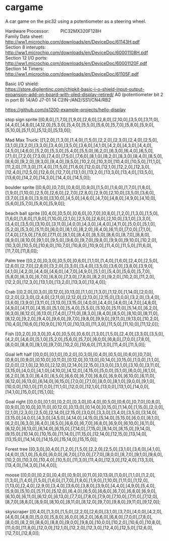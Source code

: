 # cargame
A car game on the pic32 using a potentiometer as a steering wheel.


Hardware
Processor:            PIC32MX320F128H  
Family Data sheet:    http://ww1.microchip.com/downloads/en/DeviceDoc/61143H.pdf  
Section 8 interupts:  http://ww1.microchip.com/downloads/en/DeviceDoc/60001108H.pdf  
Section 12 I/O ports: http://ww1.microchip.com/downloads/en/DeviceDoc/60001120F.pdf  
Section 14 Timers:    http://ww1.microchip.com/downloads/en/DeviceDoc/61105F.pdf  
 
Basic I/O shield:  
https://store.digilentinc.com/chipkit-basic-i-o-shield-input-output-expansion-add-on-board-with-oled-display-retired/
A0 (potentiometer bit 2 in port B)
14/A0 J7-01 14 C2IN-/AN2/SS1/CN4/RB2 



https://github.com/is1200-example-projects/hello-display

stop sign sprite
[[0,8,0],[1,7,0],[1,9,0],[2,6,0],[2,8,0],[2,10,0],[3,5,0],[3,11,0],[4,4,0],[4,8,0],[4,12,0],[5,3,0],[5,4,0],[5,5,0],[5,6,0],[5,7,0],[5,8,0],[5,9,0],[5,10,0],[5,11,0],[5,12,0],[5,13,0]];


Mad Max Truck:
[[1,2,0],[1,3,0],[1,4,0],[1,5,0],[2,2,0],[2,3,0],[2,4,0],[2,5,0],[3,1,0],[3,2,0],[3,3,0],[3,4,0],[3,5,0],[3,6,0],[4,1,0],[4,2,0],[4,3,0],[4,4,0],[4,5,0],[4,6,0],[5,2,0],[5,3,0],[5,4,0],[5,5,0],[6,2,0],[6,3,0],[6,4,0],[6,5,0],[7,1,0],[7,2,0],[7,3,0],[7,4,0],[7,5,0],[7,6,0],[8,1,0],[8,2,0],[8,3,0],[8,4,0],[8,5,0],[8,6,0],[9,2,0],[9,3,0],[9,4,0],[9,5,0],[10,2,0],[10,3,0],[10,4,0],[10,5,0],[11,1,0],[11,2,0],[11,3,0],[11,4,0],[11,5,0],[11,6,0],[12,0,0],[12,1,0],[12,2,0],[12,3,0],[12,4,0],[12,5,0],[12,6,0],[12,7,0],[13,1,0],[13,2,0],[13,3,0],[13,4,0],[13,5,0],[13,6,0],[14,2,0],[14,3,0],[14,4,0],[14,5,0]];

boulder sprite
[[0,6,0],[0,7,0],[0,8,0],[0,9,0],[1,5,0],[1,6,0],[1,7,0],[1,8,0],[1,9,0],[1,10,0],[2,5,0],[2,6,0],[2,7,0],[2,8,0],[2,9,0],[2,10,0],[3,5,0],[3,6,0],[3,7,0],[3,8,0],[3,9,0],[3,10,0],[4,5,0],[4,6,0],[4,7,0],[4,8,0],[4,9,0],[4,10,0],[5,6,0],[5,7,0],[5,8,0],[5,9,0]];


beach ball sprite
[[0,4,0],[0,5,0],[0,6,0],[0,7,0],[0,8,0],[1,2,0],[1,3,0],[1,5,0],[1,6,0],[1,8,0],[1,9,0],[1,10,0],[2,1,0],[2,5,0],[2,6,0],[2,10,0],[3,1,0],[3,3,0],[3,4,0],[3,5,0],[3,10,0],[3,11,0],[4,0,0],[4,3,0],[4,4,0],[4,11,0],[5,0,0],[5,1,0],[5,2,0],[5,3,0],[5,11,0],[6,0,0],[6,1,0],[6,2,0],[6,4,0],[6,11,0],[7,0,0],[7,1,0],[7,4,0],[7,5,0],[7,6,0],[7,11,0],[8,1,0],[8,4,0],[8,5,0],[8,6,0],[8,7,0],[8,8,0],[8,9,0],[8,10,0],[9,1,0],[9,5,0],[9,6,0],[9,7,0],[9,8,0],[9,9,0],[9,10,0],[10,2,0],[10,3,0],[10,5,0],[10,6,0],[10,7,0],[10,8,0],[10,9,0],[11,4,0],[11,5,0],[11,6,0],[11,7,0],[11,8,0]];




Palm tree
[[0,2,0],[0,3,0],[0,5,0],[0,6,0],[1,1,0],[1,4,0],[1,6,0],[2,4,0],[2,5,0],[2,6,0],[2,7,0],[2,8,0],[3,2,0],[3,3,0],[3,4,0],[3,5,0],[3,6,0],[3,8,0],[3,9,0],[4,1,0],[4,2,0],[4,4,0],[4,6,0],[4,7,0],[4,9,0],[5,1,0],[5,4,0],[5,6,0],[5,7,0],[5,8,0],[6,3,0],[6,7,0],[6,8,0],[7,3,0],[7,8,0],[8,2,0],[9,2,0],[10,2,0],[11,2,0],[12,2,0],[12,3,0],[13,1,0],[13,2,0],[13,3,0],[13,4,0]];


Crab
[[0,2,0],[0,3,0],[0,12,0],[0,13,0],[1,1,0],[1,3,0],[1,12,0],[1,14,0],[2,0,0],[2,2,0],[2,3,0],[2,4,0],[2,11,0],[2,12,0],[2,13,0],[2,15,0],[3,0,0],[3,2,0],[3,4,0],[3,6,0],[3,9,0],[3,11,0],[3,13,0],[3,15,0],[4,0,0],[4,4,0],[4,6,0],[4,7,0],[4,8,0],[4,9,0],[4,11,0],[4,15,0],[5,1,0],[5,4,0],[5,5,0],[5,10,0],[5,11,0],[5,14,0],[6,2,0],[6,3,0],[6,12,0],[6,13,0],[7,4,0],[7,11,0],[8,3,0],[8,4,0],[8,5,0],[8,10,0],[8,11,0],[8,12,0],[9,2,0],[9,4,0],[9,6,0],[9,7,0],[9,8,0],[9,9,0],[9,11,0],[9,13,0],[10,2,0],[10,4,0],[10,6,0],[10,9,0],[10,11,0],[10,13,0],[11,3,0],[11,5,0],[11,10,0],[11,12,0]];


Fish
[[0,2,0],[0,3,0],[0,4,0],[0,5,0],[0,6,0],[1,3,0],[1,5,0],[2,4,0],[3,3,0],[3,5,0],[4,2,0],[4,6,0],[5,1,0],[5,2,0],[5,6,0],[5,7,0],[6,0,0],[6,8,0],[7,0,0],[7,8,0],[8,0,0],[8,8,0],[9,1,0],[9,7,0],[10,2,0],[10,6,0],[11,3,0],[11,4,0],[11,5,0]];



Goal left half
[[0,0,0],[0,1,0],[0,2,0],[0,3,0],[0,4,0],[0,5,0],[0,6,0],[0,7,0],[0,8,0],[0,9,0],[0,10,0],[0,11,0],[0,12,0],[0,13,0],[0,14,0],[0,15,0],[1,0,0],[1,1,0],[2,0,0],[2,1,0],[2,10,0],[2,12,0],[2,14,0],[2,15,0],[3,0,0],[3,1,0],[3,10,0],[3,11,0],[3,15,0],[4,0,0],[4,1,0],[4,10,0],[4,12,0],[4,15,0],[5,0,0],[5,1,0],[6,0,0],[6,1,0],[6,2,0],[6,3,0],[6,4,0],[6,5,0],[6,6,0],[6,7,0],[6,8,0],[6,9,0],[6,10,0],[6,11,0],[6,12,0],[6,13,0],[6,14,0],[6,15,0],[7,0,0],[7,1,0],[8,0,0],[8,1,0],[9,0,0],[9,1,0],[10,0,0],[10,1,0],[11,0,0],[11,1,0],[12,0,0],[12,1,0],[13,0,0],[13,1,0],[14,0,0],[14,1,0],[15,0,0],[15,1,0]];


Goal right 
[[0,0,0],[0,1,0],[0,2,0],[0,3,0],[0,4,0],[0,5,0],[0,6,0],[0,7,0],[0,8,0],[0,9,0],[0,10,0],[0,11,0],[0,12,0],[0,13,0],[0,14,0],[0,15,0],[1,14,0],[1,15,0],[2,0,0],[2,1,0],[2,3,0],[2,5,0],[2,14,0],[2,15,0],[3,0,0],[3,3,0],[3,4,0],[3,5,0],[3,14,0],[3,15,0],[4,0,0],[4,3,0],[4,5,0],[4,14,0],[4,15,0],[5,14,0],[5,15,0],[6,0,0],[6,1,0],[6,2,0],[6,3,0],[6,4,0],[6,5,0],[6,6,0],[6,7,0],[6,8,0],[6,9,0],[6,10,0],[6,11,0],[6,12,0],[6,13,0],[6,14,0],[6,15,0],[7,14,0],[7,15,0],[8,14,0],[8,15,0],[9,14,0],[9,15,0],[10,14,0],[10,15,0],[11,14,0],[11,15,0],[12,14,0],[12,15,0],[13,14,0],[13,15,0],[14,14,0],[14,15,0],[15,14,0],[15,15,0]];


Forest tree
[[0,3,0],[0,4,0],[1,2,0],[1,5,0],[2,2,0],[2,5,0],[3,1,0],[3,6,0],[4,1,0],[4,6,0],[5,1,0],[5,6,0],[6,0,0],[6,7,0],[7,0,0],[7,7,0],[8,0,0],[8,7,0],[9,1,0],[9,6,0],[10,2,0],[10,3,0],[10,4,0],[10,5,0],[11,3,0],[11,4,0],[12,3,0],[12,4,0],[13,3,0],[13,4,0],[14,3,0],[14,4,0]];

moose
[[0,0,0],[0,2,0],[0,4,0],[0,9,0],[0,11,0],[0,13,0],[1,0,0],[1,1,0],[1,2,0],[1,3,0],[1,4,0],[1,5,0],[1,6,0],[1,7,0],[1,8,0],[1,9,0],[1,10,0],[1,11,0],[1,12,0],[1,13,0],[2,4,0],[2,9,0],[3,4,0],[3,6,0],[3,8,0],[3,9,0],[4,4,0],[4,9,0],[5,4,0],[5,9,0],[5,10,0],[5,11,0],[5,12,0],[6,4,0],[6,5,0],[6,6,0],[6,7,0],[6,8,0],[6,9,0],[6,10,0],[6,11,0],[6,12,0],[6,13,0],[7,7,0],[7,8,0],[7,9,0],[7,10,0],[7,11,0],[7,12,0],[8,7,0],[8,8,0],[8,9,0],[8,10,0],[8,11,0],[8,12,0],[9,7,0],[9,8,0],[9,11,0],[9,12,0]];



skyscraper
[[0,4,0],[1,3,0],[1,5,0],[2,2,0],[2,6,0],[3,1,0],[3,7,0],[4,0,0],[4,2,0],[4,6,0],[4,8,0],[5,0,0],[5,8,0],[6,0,0],[6,2,0],[6,6,0],[6,8,0],[7,0,0],[7,8,0],[8,0,0],[8,2,0],[8,6,0],[8,8,0],[9,0,0],[9,8,0],[10,0,0],[10,2,0],[10,6,0],[10,8,0],[11,0,0],[11,8,0],[12,0,0],[12,1,0],[12,2,0],[12,3,0],[12,4,0],[12,5,0],[12,6,0],[12,7,0],[12,8,0]];

